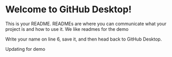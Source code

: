 # Welcome to GitHub Desktop!

This is your README. READMEs are where you can communicate what your project is and how to use it. We like readmes for the demo

Write your name on line 6, save it, and then head back to GitHub Desktop.

Updating for demo
